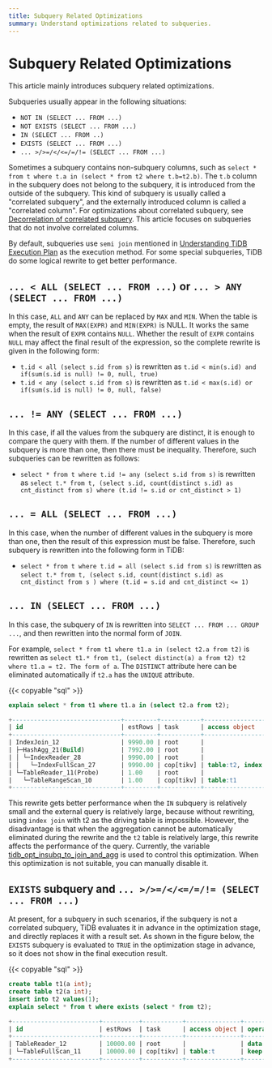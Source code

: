 ```yaml
---
title: Subquery Related Optimizations
summary: Understand optimizations related to subqueries.
---
```


# Subquery Related Optimizations

This article mainly introduces subquery related optimizations.

Subqueries usually appear in the following situations:

- `NOT IN (SELECT ... FROM ...)`
- `NOT EXISTS (SELECT ... FROM ...)`
- `IN (SELECT ... FROM ..)`
- `EXISTS (SELECT ... FROM ...)`
- `... >/>=/</<=/=/!= (SELECT ... FROM ...)`

Sometimes a subquery contains non-subquery columns, such as `select * from t where t.a in (select * from t2 where t.b=t2.b)`. The `t.b` column in the subquery does not belong to the subquery, it is introduced from the outside of the subquery. This kind of subquery is usually called a "correlated subquery", and the externally introduced column is called a "correlated column". For optimizations about correlated subquery, see [Decorrelation of correlated subquery](/correlated-subquery-optimization.md). This article focuses on subqueries that do not involve correlated columns.

By default, subqueries use `semi join` mentioned in [Understanding TiDB Execution Plan](/explain-overview.md) as the execution method. For some special subqueries, TiDB do some logical rewrite to get better performance.

## `... < ALL (SELECT ... FROM ...)` or `... > ANY (SELECT ... FROM ...)`

In this case, `ALL` and `ANY` can be replaced by `MAX` and `MIN`. When the table is empty, the result of `MAX(EXPR)` and `MIN(EXPR)` is NULL. It works the same when the result of `EXPR` contains `NULL`. Whether the result of `EXPR` contains `NULL` may affect the final result of the expression, so the complete rewrite is given in the following form:

- `t.id < all (select s.id from s)` is rewritten as `t.id < min(s.id) and if(sum(s.id is null) != 0, null, true)`
- `t.id < any (select s.id from s)` is rewritten as `t.id < max(s.id) or if(sum(s.id is null) != 0, null, false)`

## `... != ANY (SELECT ... FROM ...)`

In this case, if all the values from the subquery are distinct, it is enough to compare the query with them. If the number of different values in the subquery is more than one, then there must be inequality. Therefore, such subqueries can be rewritten as follows:

- `select * from t where t.id != any (select s.id from s)` is rewritten as `select t.* from t, (select s.id, count(distinct s.id) as cnt_distinct from s) where (t.id != s.id or cnt_distinct > 1)`

## `... = ALL (SELECT ... FROM ...)`

In this case, when the number of different values in the subquery is more than one, then the result of this expression must be false. Therefore, such subquery is rewritten into the following form in TiDB:

- `select * from t where t.id = all (select s.id from s)` is rewritten as `select t.* from t, (select s.id, count(distinct s.id) as cnt_distinct from s ) where (t.id = s.id and cnt_distinct <= 1)`

## `... IN (SELECT ... FROM ...)`

In this case, the subquery of `IN` is rewritten into `SELECT ... FROM ... GROUP ...`, and then rewritten into the normal form of `JOIN`.

For example, `select * from t1 where t1.a in (select t2.a from t2)` is rewritten as `select t1.* from t1, (select distinct(a) a from t2) t2 where t1.a = t2. The form of a`. The `DISTINCT` attribute here can be eliminated automatically if `t2.a` has the `UNIQUE` attribute.

{{< copyable "sql" >}}

```sql
explain select * from t1 where t1.a in (select t2.a from t2);
```

```sql
+------------------------------+---------+-----------+------------------------+----------------------------------------------------------------------------+
| id                           | estRows | task      | access object          | operator info                                                              |
+------------------------------+---------+-----------+------------------------+----------------------------------------------------------------------------+
| IndexJoin_12                 | 9990.00 | root      |                        | inner join, inner:TableReader_11, outer key:test.t2.a, inner key:test.t1.a |
| ├─HashAgg_21(Build)          | 7992.00 | root      |                        | group by:test.t2.a, funcs:firstrow(test.t2.a)->test.t2.a                   |
| │ └─IndexReader_28           | 9990.00 | root      |                        | index:IndexFullScan_27                                                     |
| │   └─IndexFullScan_27       | 9990.00 | cop[tikv] | table:t2, index:idx(a) | keep order:false, stats:pseudo                                             |
| └─TableReader_11(Probe)      | 1.00    | root      |                        | data:TableRangeScan_10                                                     |
|   └─TableRangeScan_10        | 1.00    | cop[tikv] | table:t1               | range: decided by [test.t2.a], keep order:false, stats:pseudo              |
+------------------------------+---------+-----------+------------------------+----------------------------------------------------------------------------+
```

This rewrite gets better performance when the `IN` subquery is relatively small and the external query is relatively large, because without rewriting, using `index join` with t2 as the driving table is impossible. However, the disadvantage is that when the aggregation cannot be automatically eliminated during the rewrite and the `t2` table is relatively large, this rewrite affects the performance of the query. Currently, the variable [tidb\_opt\_insubq\_to\_join\_and\_agg](/system-variables.md#tidb_opt_insubq_to_join_and_agg) is used to control this optimization. When this optimization is not suitable, you can manually disable it.

## `EXISTS` subquery and `... >/>=/</<=/=/!= (SELECT ... FROM ...)`

At present, for a subquery in such scenarios, if the subquery is not a correlated subquery, TiDB evaluates it in advance in the optimization stage, and directly replaces it with a result set. As shown in the figure below, the `EXISTS` subquery is evaluated to `TRUE` in the optimization stage in advance, so it does not show in the final execution result.

{{< copyable "sql" >}}

```sql
create table t1(a int);
create table t2(a int);
insert into t2 values(1);
explain select * from t where exists (select * from t2);
```

```sql
+------------------------+----------+-----------+---------------+--------------------------------+
| id                     | estRows  | task      | access object | operator info                  |
+------------------------+----------+-----------+---------------+--------------------------------+
| TableReader_12         | 10000.00 | root      |               | data:TableFullScan_11          |
| └─TableFullScan_11     | 10000.00 | cop[tikv] | table:t       | keep order:false, stats:pseudo |
+------------------------+----------+-----------+---------------+--------------------------------+
```
